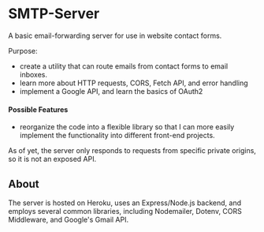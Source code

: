 # SMTP-Server
A basic email-forwarding server for use in website contact forms.

Purpose:
* create a utility that can route emails from contact forms to email inboxes.
* learn more about HTTP requests, CORS, Fetch API, and error handling
* implement a Google API, and learn the basics of OAuth2

#### Possible Features
* reorganize the code into a flexible library so that I can more easily implement the functionality into different front-end projects.

As of yet, the server only responds to requests from specific private origins, so it is not an exposed API.

## About
The server is hosted on Heroku, uses an Express/Node.js backend, and employs several common libraries, including Nodemailer, Dotenv, CORS Middleware, and Google's Gmail API.
